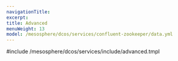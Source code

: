 ```yaml
---
navigationTitle:
excerpt:
title: Advanced
menuWeight: 13
model: /mesosphere/dcos/services/confluent-zookeeper/data.yml
---
```


#include /mesosphere/dcos/services/include/advanced.tmpl
